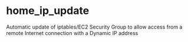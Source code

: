 # home_ip_update
Automatic update of iptables/EC2 Security Group to allow access from a remote Internet connection with a Dynamic IP address
